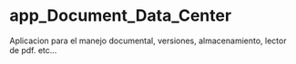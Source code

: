 # app_Document_Data_Center
Aplicacion para el manejo documental, versiones, almacenamiento, lector de pdf. etc...
